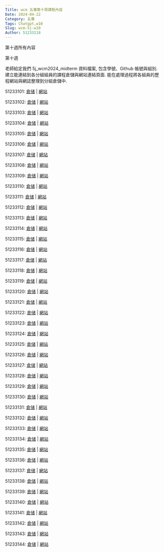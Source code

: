 ```yaml
---
Title: wcm 五專第十周課程內容
Date: 2024-04-22 
Category: 五專
Tags: Chatgpt,w10
Slug: wcm-5j-w10
Author: 51233118
---
```


第十週所有內容

<!-- PELICAN_END_SUMMARY -->

第十週

老師給定我們 5j_wcm2024_midterm 資料檔案, 包含學號、Github 帳號與組別.建立能連結到各分組組員的課程倉儲與網站連結頁面. 能在處理過程將各組員的歷程網站與網誌整理到分組倉儲中.

51233101: <a href="https://github.com/Chen-Yi-jing/wcm2024">倉储</a> | <a href="https://Chen-Yi-jing.github.io/wcm2024">網站</a>

51233102: <a href="https://github.com/51233102/wcm2024">倉储</a> | <a href="https://51233102.github.io/wcm2024">網站</a>

51233103: <a href="https://github.com/Lin-Si-yu/wcm2024">倉储</a> | <a href="https://Lin-Si-yu.github.io/wcm2024">網站</a>

51233104: <a href="https://github.com/kylechan092804/wcm2024">倉储</a> | <a href="https://kylechan092804.github.io/wcm2024">網站</a>

51233105: <a href="https://github.com/51233105/wcm2024">倉储</a> | <a href="https://51233105.github.io/wcm2024">網站</a>

51233106: <a href="https://github.com/51233106/wcm2024">倉储</a> | <a href="https://51233106.github.io/wcm2024">網站</a>

51233107: <a href="https://github.com/51233107/wcm2024">倉储</a> | <a href="https://51233107.github.io/wcm2024">網站</a>

51233108: <a href="https://github.com/51233108/wcm2024">倉储</a> | <a href="https://51233108.github.io/wcm2024">網站</a>

51233109: <a href="https://github.com/51233109/wcm2024">倉储</a> | <a href="https://51233109.github.io/wcm2024">網站</a>

51233110: <a href="https://github.com/ssssuuuuyyyyy/wcm2024">倉储</a> | <a href="https://ssssuuuuyyyyy.github.io/wcm2024">網站</a>

51233111: <a href="https://github.com/51233111/wcm2024">倉储</a> | <a href="https://51233111.github.io/wcm2024">網站</a>

51233112: <a href="https://github.com/51233112/wcm2024">倉储</a> | <a href="https://51233112.github.io/wcm2024">網站</a>

51233113: <a href="https://github.com/51233113/wcm2024">倉储</a> | <a href="https://51233113.github.io/wcm2024">網站</a>

51233114: <a href="https://github.com/51233114/wcm2024">倉储</a> | <a href="https://51233114.github.io/wcm2024">網站</a>

51233115: <a href="https://github.com/51233115/wcm2024">倉储</a> | <a href="https://51233115.github.io/wcm2024">網站</a>

51233116: <a href="https://github.com/51233116/wcm2024">倉储</a> | <a href="https://51233116.github.io/wcm2024">網站</a>

51233117: <a href="https://github.com/51233117/wcm2024">倉储</a> | <a href="https://51233117.github.io/wcm2024">網站</a>

51233118: <a href="https://github.com/51233118/wcm2024">倉储</a> | <a href="https://51233118.github.io/wcm2024">網站</a>

51233119: <a href="https://github.com/boyi1217/wcm2024">倉储</a> | <a href="https://boyi1217.github.io/wcm2024">網站</a>

51233120: <a href="https://github.com/Yaosunset/wcm2024">倉储</a> | <a href="https://Yaosunset.github.io/wcm2024">網站</a>

51233121: <a href="https://github.com/51233121/wcm2024">倉储</a> | <a href="https://51233121.github.io/wcm2024">網站</a>

51233122: <a href="https://github.com/zsw08/wcm2024">倉储</a> | <a href="https://zsw08.github.io/wcm2024">網站</a>

51233123: <a href="https://github.com/51233123/wcm2024">倉储</a> | <a href="https://51233123.github.io/wcm2024">網站</a>

51233124: <a href="https://github.com/51233124/wcm2024">倉储</a> | <a href="https://51233124.github.io/wcm2024">網站</a>

51233125: <a href="https://github.com/51233124/wcm2024">倉储</a> | <a href="https://51233124.github.io/wcm2024">網站</a>

51233126: <a href="https://github.com/51233126/wcm2024">倉储</a> | <a href="https://51233126.github.io/wcm2024">網站</a>

51233127: <a href="https://github.com/kaixiang1220/wcm2024">倉储</a> | <a href="https://kaixiang1220.github.io/wcm2024">網站</a>

51233128: <a href="https://github.com/51233128/wcm2024">倉储</a> | <a href="https://51233128.github.io/wcm2024">網站</a>

51233129: <a href="https://github.com/51233129/wcm2024">倉储</a> | <a href="https://51233129.github.io/wcm2024">網站</a>

51233130: <a href="https://github.com/51233130/wcm2024">倉储</a> | <a href="https://51233130.github.io/wcm2024">網站</a>

51233131: <a href="https://github.com/51233131/wcm2024">倉储</a> | <a href="https://51233131.github.io/wcm2024">網站</a>

51233132: <a href="https://github.com/51233132/wcm2024">倉储</a> | <a href="https://51233132.github.io/wcm2024">網站</a>

51233133: <a href="https://github.com/51233133/wcm2024">倉储</a> | <a href="https://51233133.github.io/wcm2024">網站</a>

51233134: <a href="https://github.com/51233134/wcm2024">倉储</a> | <a href="https://51233134.github.io/wcm2024">網站</a>

51233135: <a href="https://github.com/51233135/wcm2024">倉储</a> | <a href="https://51233135.github.io/wcm2024">網站</a>

51233136: <a href="https://github.com/51233136/wcm2024">倉储</a> | <a href="https://51233136.github.io/wcm2024">網站</a>

51233137: <a href="https://github.com/51233137/wcm2024">倉储</a> | <a href="https://51233137.github.io/wcm2024">網站</a>

51233138: <a href="https://github.com/51233138/wcm2024">倉储</a> | <a href="https://51233138.github.io/wcm2024">網站</a>

51233139: <a href="https://github.com/51233139/wcm2024">倉储</a> | <a href="https://51233139.github.io/wcm2024">網站</a>

51233140: <a href="https://github.com/51233140/wcm2024">倉储</a> | <a href="https://51233140.github.io/wcm2024">網站</a>

51233141: <a href="https://github.com/51233141/wcm2024">倉储</a> | <a href="https://51233141.github.io/wcm2024">網站</a>

51233142: <a href="https://github.com/51233142/wcm2024">倉储</a> | <a href="https://51233142.github.io/wcm2024">網站</a>

51233143: <a href="https://github.com/51233143/wcm2024">倉储</a> | <a href="https://51233143.github.io/wcm2024">網站</a>

51233144: <a href="https://github.com/51233144/wcm2024">倉储</a> | <a href="https://51233144.github.io/wcm2024">網站</a>

